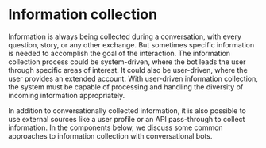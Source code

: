 # Information collection

Information is always being collected during a conversation, with every question, story, or any other exchange. But sometimes specific information is needed to accomplish the goal of the interaction. The information collection process could be system-driven, where the bot leads the user through specific areas of interest. It could also be user-driven, where the user provides an extended account. With user-driven information collection, the system must be capable of processing and handling the diversity of incoming information appropriately.

In addition to conversationally collected information, it is also possible to use external sources like a user profile or an API pass-through to collect information. In the components below, we discuss some common approaches to information collection with conversational bots.&#x20;
